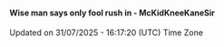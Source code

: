 #### Wise man says only fool rush in - McKidKneeKaneSir
Updated on 31/07/2025 - 16:17:20 (UTC) Time Zone

